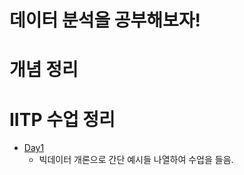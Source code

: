 # 데이터 분석을 공부해보자!

# 개념 정리

# IITP 수업 정리

- [Day1](./IITP/day01/day01.ipynb)
  - 빅데이터 개론으로 간단 예시들 나열하여 수업을 들음.
